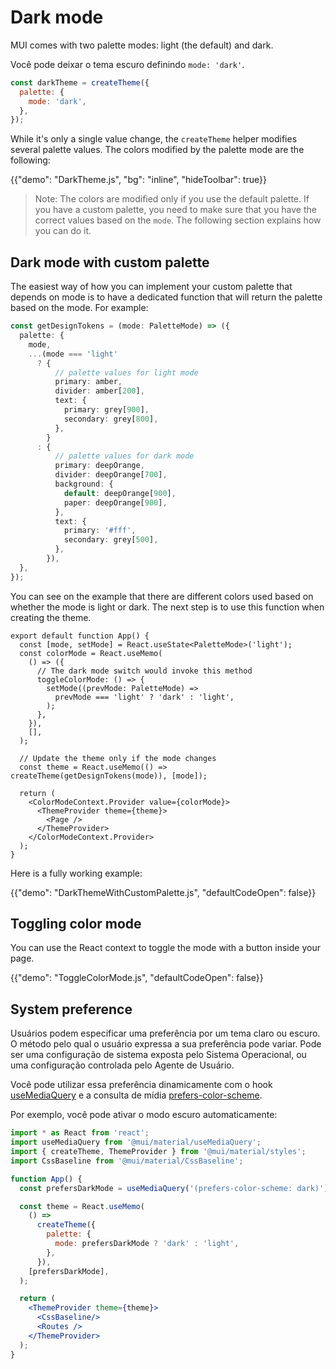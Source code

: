 # Dark mode

<p class="description">MUI comes with two palette modes: light (the default) and dark.</p>

Você pode deixar o tema escuro definindo `mode: 'dark'`.

```js
const darkTheme = createTheme({
  palette: {
    mode: 'dark',
  },
});
```

While it's only a single value change, the `createTheme` helper modifies several palette values. The colors modified by the palette mode are the following:

{{"demo": "DarkTheme.js", "bg": "inline", "hideToolbar": true}}

> Note: The colors are modified only if you use the default palette. If you have a custom palette, you need to make sure that you have the correct values based on the `mode`. The following section explains how you can do it.

## Dark mode with custom palette

The easiest way of how you can implement your custom palette that depends on mode is to have a dedicated function that will return the palette based on the mode. For example:

```ts
const getDesignTokens = (mode: PaletteMode) => ({
  palette: {
    mode,
    ...(mode === 'light'
      ? {
          // palette values for light mode
          primary: amber,
          divider: amber[200],
          text: {
            primary: grey[900],
            secondary: grey[800],
          },
        }
      : {
          // palette values for dark mode
          primary: deepOrange,
          divider: deepOrange[700],
          background: {
            default: deepOrange[900],
            paper: deepOrange[900],
          },
          text: {
            primary: '#fff',
            secondary: grey[500],
          },
        }),
  },
});
```

You can see on the example that there are different colors used based on whether the mode is light or dark. The next step is to use this function when creating the theme.

```tsx
export default function App() {
  const [mode, setMode] = React.useState<PaletteMode>('light');
  const colorMode = React.useMemo(
    () => ({
      // The dark mode switch would invoke this method
      toggleColorMode: () => {
        setMode((prevMode: PaletteMode) =>
          prevMode === 'light' ? 'dark' : 'light',
        );
      },
    }),
    [],
  );

  // Update the theme only if the mode changes
  const theme = React.useMemo(() => createTheme(getDesignTokens(mode)), [mode]);

  return (
    <ColorModeContext.Provider value={colorMode}>
      <ThemeProvider theme={theme}>
        <Page />
      </ThemeProvider>
    </ColorModeContext.Provider>
  );
}
```

Here is a fully working example:

{{"demo": "DarkThemeWithCustomPalette.js", "defaultCodeOpen": false}}

## Toggling color mode

You can use the React context to toggle the mode with a button inside your page.

{{"demo": "ToggleColorMode.js", "defaultCodeOpen": false}}

## System preference

Usuários podem especificar uma preferência por um tema claro ou escuro. O método pelo qual o usuário expressa a sua preferência pode variar. Pode ser uma configuração de sistema exposta pelo Sistema Operacional, ou uma configuração controlada pelo Agente de Usuário.

Você pode utilizar essa preferência dinamicamente com o hook [useMediaQuery](/material/components/use-media-query/) e a consulta de mídia [prefers-color-scheme](https://developer.mozilla.org/en-US/docs/Web/CSS/@media/prefers-color-scheme).

Por exemplo, você pode ativar o modo escuro automaticamente:

```jsx
import * as React from 'react';
import useMediaQuery from '@mui/material/useMediaQuery';
import { createTheme, ThemeProvider } from '@mui/material/styles';
import CssBaseline from '@mui/material/CssBaseline';

function App() {
  const prefersDarkMode = useMediaQuery('(prefers-color-scheme: dark)');

  const theme = React.useMemo(
    () =>
      createTheme({
        palette: {
          mode: prefersDarkMode ? 'dark' : 'light',
        },
      }),
    [prefersDarkMode],
  );

  return (
    <ThemeProvider theme={theme}>
      <CssBaseline/>
      <Routes />
    </ThemeProvider>
  );
}
```
